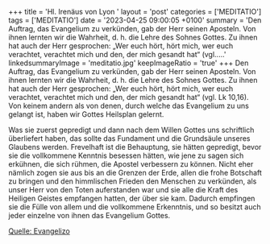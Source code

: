 +++
title = 'Hl. Irenäus von Lyon  '
layout = 'post'
categories = ['MEDITATIO']
tags = ['MEDITATIO']
date = '2023-04-25 09:00:05 +0100'
summary = 'Den Auftrag, das Evangelium zu verkünden, gab der Herr seinen Aposteln. Von ihnen lernten wir die Wahrheit, d. h. die Lehre des Sohnes Gottes. Zu ihnen hat auch der Herr gesprochen: „Wer euch hört, hört mich, wer euch verachtet, verachtet mich und den, der mich gesandt hat“ (vgl.....'
linkedsummaryImage = 'meditatio.jpg'
keepImageRatio = 'true'
+++
Den Auftrag, das Evangelium zu verkünden, gab der Herr seinen Aposteln. Von ihnen lernten wir die Wahrheit, d. h. die Lehre des Sohnes Gottes. Zu ihnen hat auch der Herr gesprochen: „Wer euch hört, hört mich, wer euch verachtet, verachtet mich und den, der mich gesandt hat“ (vgl. Lk 10,16).<!--more--> Von keinem andern als von denen, durch welche das Evangelium zu uns gelangt ist, haben wir Gottes Heilsplan gelernt.

Was sie zuerst gepredigt und dann nach dem Willen Gottes uns schriftlich überliefert haben, das sollte das Fundament und die Grundsäule unseres Glaubens werden. Frevelhaft ist die Behauptung, sie hätten gepredigt, bevor sie die vollkommene Kenntnis besessen hätten, wie jene zu sagen sich erkühnen, die sich rühmen, die Apostel verbessern zu können. Nicht eher nämlich zogen sie aus bis an die Grenzen der Erde, allen die frohe Botschaft zu bringen und den himmlischen Frieden den Menschen zu verkünden, als unser Herr von den Toten auferstanden war und sie alle die Kraft des Heiligen Geistes empfangen hatten, der über sie kam. Dadurch empfingen sie die Fülle von allem und die vollkommene Erkenntnis, und so besitzt auch jeder einzelne von ihnen das Evangelium Gottes.



[Quelle: Evangelizo](https://evangeliumtagfuertag.org/DE/gospel)
